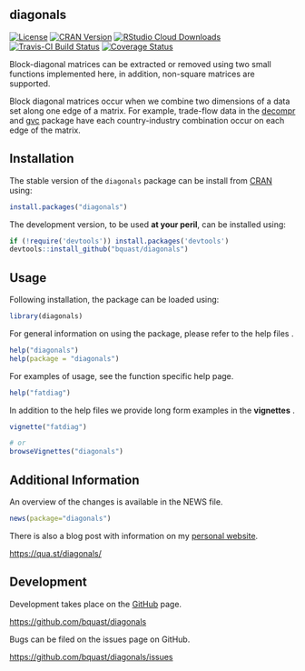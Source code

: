 diagonals
-------------
[![License](https://img.shields.io/badge/license-GPLv3-brightgreen.svg)](https://www.gnu.org/licenses/gpl-3.0.html)
[![CRAN Version](https://www.r-pkg.org/badges/version/diagonals)](https://cran.r-project.org/package=diagonals)
[![RStudio Cloud Downloads](https://cranlogs.r-pkg.org/badges/diagonals?color=brightgreen)](https://cran.r-project.org/package=diagonals)
[![Travis-CI Build Status](https://travis-ci.org/bquast/diagonals.svg?branch=master)](https://travis-ci.org/bquast/diagonals) 
[![Coverage Status](https://coveralls.io/repos/github/bquast/diagonals/badge.svg?branch=master)](https://coveralls.io/github/bquast/diagonals?branch=master)

Block-diagonal matrices can be extracted or removed using two small functions implemented here, in addition, non-square matrices are supported.

Block diagonal matrices occur when we combine two dimensions of a data set along one edge of a matrix. For example, trade-flow data in the [decompr](https://cran.r-project.org/package=decompr) and [gvc](https://cran.r-project.org/package=gvc) package have each country-industry combination occur on each edge of the matrix.


Installation
-------------
The stable version of the `diagonals` package can be install from [CRAN](https://cran.r-project.org/package=diagonals) using:

```r
install.packages("diagonals")
```

The development version, to be used **at your peril**, can be installed using:

```r
if (!require('devtools')) install.packages('devtools')
devtools::install_github("bquast/diagonals")
```


Usage
-------
Following installation, the package can be loaded using:

```r
library(diagonals)
```

For general information on using the package, please refer to the help files    .

```r
help("diagonals")
help(package = "diagonals")
```
    
For examples of usage, see the function specific help page.

```r
help("fatdiag")
```

In addition to the help files we provide long form examples in the **vignettes** .

```r
vignette("fatdiag")

# or
browseVignettes("diagonals")
```


Additional Information
-----------------------
An overview of the changes is available in the NEWS file.

```r
news(package="diagonals")
```

There is also a blog post with information on my [personal website](https://qua.st/).

https://qua.st/diagonals/
 

Development
-------------
Development takes place on the [GitHub](https://github.com/) page.

https://github.com/bquast/diagonals

Bugs can be filed on the issues page on GitHub.

https://github.com/bquast/diagonals/issues
